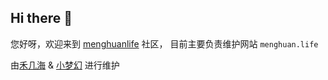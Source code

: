 ## Hi there 👋

您好呀，欢迎来到 [menghuanlife](http://github.com/menghuanlife) 社区， 目前主要负责维护网站 `menghuan.life`

由[禾几海](https://github.com/xiaohai2271)  & [小梦幻](https://github.com/mengzi0222) 进行维护




